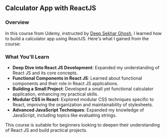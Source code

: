 ## Calculator App with ReactJS

### Overview
In this course from Udemy, instructed by [Deep Sekhar Ghosh](https://www.udemy.com/user/deep-sekhar-ghosh/), I learned how to build a calculator app using ReactJS. Here's what I gained from the course:

### What You'll Learn
- **Deep Dive into React JS Development**: Expanded my understanding of React JS and its core concepts.
- **Functional Components in React JS**: Learned about functional components and their role in React JS applications.
- **Building a Small Project**: Developed a small yet functional calculator application, enhancing my practical skills.
- **Modular CSS in React**: Explored modular CSS techniques specific to React, improving the organization and maintainability of stylesheets.
- **Advanced JavaScript Techniques**: Expanded my knowledge of JavaScript, including topics like evaluating strings.

This course is suitable for beginners looking to deepen their understanding of React JS and build practical projects.
